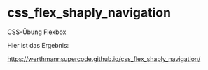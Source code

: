 # css_flex_shaply_navigation

CSS-Übung Flexbox

Hier ist das Ergebnis:

https://werthmannsupercode.github.io/css_flex_shaply_navigation/
